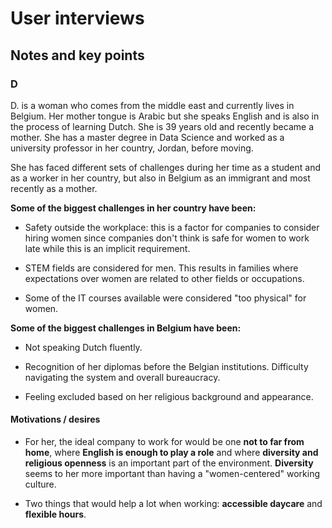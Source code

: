 # User interviews

## Notes and key points

### D

D. is a woman who comes from the middle east and currently lives in Belgium. Her mother tongue is Arabic but she speaks English and is also in the process of learning Dutch. She is 39 years old and recently became a mother. She has a master degree in Data Science and worked as a university professor in her country, Jordan, before moving.

She has faced different sets of challenges during her time as a student and as a worker in her country, but also in Belgium as an immigrant and most recently as a mother.

**Some of the biggest challenges in her country have been:**

- Safety outside the workplace: this is a factor for companies to consider hiring women since companies don't think is safe for women to work late while this is an implicit requirement.

- STEM fields are considered for men. This results in families where expectations over women are related to other fields or occupations.

- Some of the IT courses available were considered "too physical" for women.

**Some of the biggest challenges in Belgium have been:**

- Not speaking Dutch fluently.

- Recognition of her diplomas before the Belgian institutions. Difficulty navigating the system and overall bureaucracy.

- Feeling excluded based on her religious background and appearance.

#### Motivations / desires

- For her, the ideal company to work for would be one **not to far from home**, where **English is enough to play a role** and where **diversity and religious openness** is an important part of the environment. **Diversity** seems to her more important than having a "women-centered" working culture.

- Two things that would help a lot when working: **accessible daycare** and **flexible hours**.
